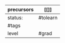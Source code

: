 | precursors | [[]]      |
| ---------- | --------- |
| status:    | #tolearn  |
| #tags      |           |
| level      | #grad     |
